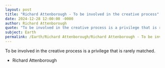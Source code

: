```yaml
---
layout: post
title: "Richard Attenborough - To be involved in the creative process"
date: 2024-12-28 12:00:00 -0000
author: Richard Attenborough
quote: "To be involved in the creative process is a privilege that is rarely matched."
subject: Earth
permalink: /Earth/Richard Attenborough/Richard Attenborough - To be involved in the creative process
---
```


To be involved in the creative process is a privilege that is rarely matched.

- Richard Attenborough

